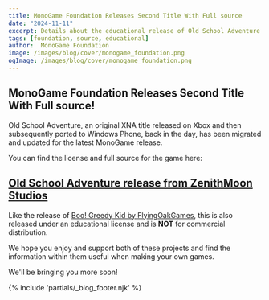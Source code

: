 ```yaml
---
title: MonoGame Foundation Releases Second Title With Full source
date: "2024-11-11"
excerpt: Details about the educational release of Old School Adventure
tags: [foundation, source, educational]
author:  MonoGame Foundation
image: /images/blog/cover/monogame_foundation.png
ogImage: /images/blog/cover/monogame_foundation.png
---
```


## MonoGame Foundation Releases Second Title With Full source!

Old School Adventure, an original XNA title released on Xbox and then subsequently ported to Windows Phone, back in the day, has been migrated and updated for the latest MonoGame release.

You can find the license and full source for the game here:

## [Old School Adventure release from ZenithMoon Studios](https://github.com/ZenithMoonStudios/OldSchoolAdventure)

Like the release of [Boo! Greedy Kid by FlyingOakGames](https://github.com/FlyingOakGames/GreedyKid), this is also released under an educational license and is **NOT** for commercial distribution.

We hope you enjoy and support both of these projects and find the information within them useful when making your own games. 

We'll be bringing you more soon!


{% include 'partials/_blog_footer.njk' %}